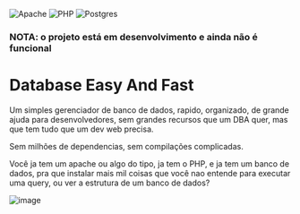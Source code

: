 ![Apache](https://img.shields.io/badge/apache-%23D42029.svg?style=for-the-badge&logo=apache&logoColor=white)
![PHP](https://img.shields.io/badge/php-%23777BB4.svg?style=for-the-badge&logo=php&logoColor=white)
![Postgres](https://img.shields.io/badge/postgres-%23316192.svg?style=for-the-badge&logo=postgresql&logoColor=white)

### NOTA: o projeto está em desenvolvimento e ainda não é funcional

# Database Easy And Fast

Um simples gerenciador de banco de dados, rapido, organizado, de grande ajuda para desenvolvedores, sem grandes recursos que um DBA quer, mas que tem tudo que um dev web precisa.

Sem milhões de dependencias, sem compilações complicadas. 

Você ja tem um apache ou algo do tipo, ja tem o PHP, e ja tem um banco de dados, pra que instalar mais mil coisas que você nao entende para executar uma query, ou ver a estrutura de um banco de dados?

![image](https://user-images.githubusercontent.com/2607849/171524676-03c29b79-b9cf-4919-a349-c826873b2ab5.png)

